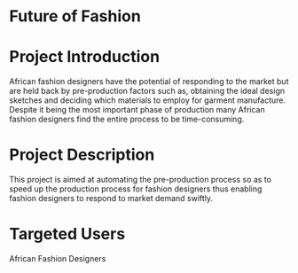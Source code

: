 # Future of Fashion

# Project Introduction
African fashion designers have the potential of responding to the market but are held back by pre-production factors such as, obtaining the ideal design sketches and deciding which materials to employ for garment manufacture. Despite it being the most important phase of production many African fashion designers find the entire process to be time-consuming.

# Project Description
This project is aimed at automating the pre-production process so as to speed up the production process for fashion designers thus enabling fashion designers to respond to market demand swiftly.

# Targeted Users
African Fashion Designers



